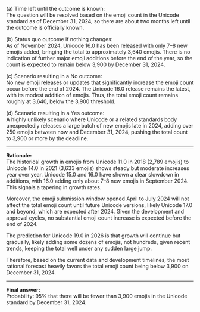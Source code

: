 (a) Time left until the outcome is known:  
The question will be resolved based on the emoji count in the Unicode standard as of December 31, 2024, so there are about two months left until the outcome is officially known.

(b) Status quo outcome if nothing changes:  
As of November 2024, Unicode 16.0 has been released with only 7–8 new emojis added, bringing the total to approximately 3,640 emojis. There is no indication of further major emoji additions before the end of the year, so the count is expected to remain below 3,900 by December 31, 2024.

(c) Scenario resulting in a No outcome:  
No new emoji releases or updates that significantly increase the emoji count occur before the end of 2024. The Unicode 16.0 release remains the latest, with its modest addition of emojis. Thus, the total emoji count remains roughly at 3,640, below the 3,900 threshold.

(d) Scenario resulting in a Yes outcome:  
A highly unlikely scenario where Unicode or a related standards body unexpectedly releases a large batch of new emojis late in 2024, adding over 250 emojis between now and December 31, 2024, pushing the total count to 3,900 or more by the deadline.

---

**Rationale:**  
The historical growth in emojis from Unicode 11.0 in 2018 (2,789 emojis) to Unicode 14.0 in 2021 (3,633 emojis) shows steady but moderate increases year over year. Unicode 15.0 and 16.0 have shown a clear slowdown in additions, with 16.0 adding only about 7–8 new emojis in September 2024. This signals a tapering in growth rates.

Moreover, the emoji submission window opened April to July 2024 will not affect the total emoji count until future Unicode versions, likely Unicode 17.0 and beyond, which are expected after 2024. Given the development and approval cycles, no substantial emoji count increase is expected before the end of 2024.

The prediction for Unicode 19.0 in 2026 is that growth will continue but gradually, likely adding some dozens of emojis, not hundreds, given recent trends, keeping the total well under any sudden large jump.

Therefore, based on the current data and development timelines, the most rational forecast heavily favors the total emoji count being below 3,900 on December 31, 2024.

---

**Final answer:**  
Probability: 95% that there will be fewer than 3,900 emojis in the Unicode standard by December 31, 2024.